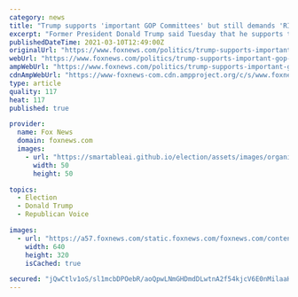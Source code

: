 ```yaml
---
category: news
title: "Trump supports 'important GOP Committees' but still demands 'RINOs and fools' not fundraise with his image"
excerpt: "Former President Donald Trump said Tuesday that he supports the Republican Party and its major fundraising organizations but still doubled down on his demand that \"RINOs and fools\" not use his name or likeness to raise campaign cash. The two-pronged ..."
publishedDateTime: 2021-03-10T12:49:00Z
originalUrl: "https://www.foxnews.com/politics/trump-supports-important-gop-committees-but-still-demands-rinos-and-fools-not-fundraise-with-his-image"
webUrl: "https://www.foxnews.com/politics/trump-supports-important-gop-committees-but-still-demands-rinos-and-fools-not-fundraise-with-his-image"
ampWebUrl: "https://www.foxnews.com/politics/trump-supports-important-gop-committees-but-still-demands-rinos-and-fools-not-fundraise-with-his-image.amp"
cdnAmpWebUrl: "https://www-foxnews-com.cdn.ampproject.org/c/s/www.foxnews.com/politics/trump-supports-important-gop-committees-but-still-demands-rinos-and-fools-not-fundraise-with-his-image.amp"
type: article
quality: 117
heat: 117
published: true

provider:
  name: Fox News
  domain: foxnews.com
  images:
    - url: "https://smartableai.github.io/election/assets/images/organizations/foxnews.com-50x50.jpg"
      width: 50
      height: 50

topics:
  - Election
  - Donald Trump
  - Republican Voice

images:
  - url: "https://a57.foxnews.com/static.foxnews.com/foxnews.com/content/uploads/2019/11/640/320/AP19324652087774.jpg?ve=1&tl=1"
    width: 640
    height: 320
    isCached: true

secured: "jQwCtlv1oS/sl1mcbDPOebR/aoQpwLNmGHDmdDLwtnA2f54kjcV6E0nMilaaH3iLNf7t+cO9ETdmk1OzpEHU2qPMWUpMciLuzd6l/+yet4bzWZBqXT/ZUfhE5NzQ4xdJuqwSKi9FlE+2BIseQ96BsseX+SGybvojl1M3CwEPeL8OWvERdhlzJOV5kN1JfVXKdUOjhNrSGjdQ8dNImZKvOtEJYEjfjaxEEU0NHnM1y2jyAZKv18by7BCubiFo5Qr149yeEnbvRQCLW8OTBS71e2yKBRCFm/t+d+JuzPC7+/7Zd7slrJ+x6eEBDVL0EdGoUu0FPRC5fhJEhq2kHoFN3W7269NTPiPN9YsR2YebyJE=;Xt/XWjzcMwqdv+Hzm/JpUA=="
---
```


